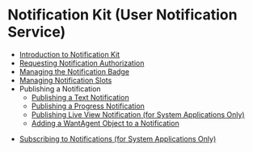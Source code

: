 # Notification Kit (User Notification Service)

- [Introduction to Notification Kit](notification-overview.md)
- [Requesting Notification Authorization](notification-enable.md)
- [Managing the Notification Badge](notification-badge.md)
- [Managing Notification Slots](notification-slot.md)
- Publishing a Notification
  - [Publishing a Text Notification](text-notification.md)
  - [Publishing a Progress Notification](progress-bar-notification.md)
  <!--Del-->
  - [Publishing Live View Notification (for System Applications Only)](live-view-notification.md)
  <!--DelEnd-->
  - [Adding a WantAgent Object to a Notification](notification-with-wantagent.md)
<!--Del-->
- [Subscribing to Notifications (for System Applications Only)](notification-subscription.md)
<!--DelEnd-->
